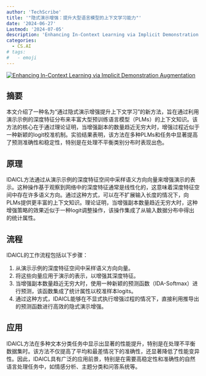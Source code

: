 ```yaml
---
author: 'TechScribe'
title: '"隐式演示增强：提升大型语言模型的上下文学习能力"'
date: '2024-06-27'
Lastmod: '2024-07-05'
description: 'Enhancing In-Context Learning via Implicit Demonstration Augmentation'
categories:
  - CS.AI
# tags:
#   - emoji
---
```


[![Enhancing In-Context Learning via Implicit Demonstration Augmentation](https://arxiv-research-1301205113.cos.ap-guangzhou.myqcloud.com/images/2407.00100v1.pdf_0.jpg)](https://arxiv.org/abs/2407.00100v1)

## 摘要

本文介绍了一种名为“通过隐式演示增强提升上下文学习”的新方法，旨在通过利用演示示例的深度特征分布来丰富大型预训练语言模型（PLMs）的上下文知识。该方法的核心在于通过理论证明，当增强副本的数量趋近无穷大时，增强过程近似于一种新颖的logit校准机制。实验结果表明，该方法在多种PLMs和任务中显著提高了预测准确性和稳定性，特别是在处理不平衡类别分布时表现出色。<!--more-->

## 原理

IDAICL方法通过从演示示例的深度特征空间中采样语义方向向量来增强演示的表示。这种操作基于观察到网络中的深度特征通常是线性化的，这意味着深度特征空间中存在许多语义方向。通过这种方式，可以在不扩展输入长度的情况下，向PLMs提供更丰富的上下文知识。理论证明，当增强副本数量趋近无穷大时，这种增强策略的效果近似于一种logit调整操作，该操作集成了从输入数据分布中得出的统计属性。

## 流程

IDAICL的工作流程包括以下步骤：
1. 从演示示例的深度特征空间中采样语义方向向量。
2. 将这些向量应用于演示的表示，以增强其深度特征。
3. 当增强副本数量趋近无穷大时，使用一种新颖的预测函数（IDA-Softmax）进行预测，该函数集成了统计属性以校准样本logits。
4. 通过这种方式，IDAICL能够在不显式执行增强过程的情况下，直接利用推导出的预测函数进行高效的隐式演示增强。

## 应用

IDAICL方法在多种文本分类任务中显示出显著的性能提升，特别是在处理不平衡数据集时。该方法不仅提高了平均和最差情况下的准确性，还显著降低了性能变异性。因此，IDAICL具有广泛的应用前景，特别是在需要高稳定性和准确性的自然语言处理任务中，如情感分析、主题分类和问答系统等。